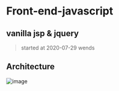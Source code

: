 # Front-end-javascript

## vanilla jsp &amp; jquery

> started at 2020-07-29 wends

## Architecture

![image](https://s3.ap-northeast-2.amazonaws.com/opentutorials-user-file/module/904/2229.png)
